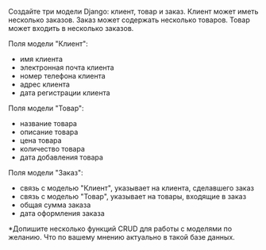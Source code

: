 Создайте три модели Django: клиент, товар и заказ. Клиент
может иметь несколько заказов. Заказ может содержать
несколько товаров. Товар может входить в несколько
заказов.

Поля модели "Клиент":
- имя клиента
- электронная почта клиента
- номер телефона клиента
- адрес клиента
- дата регистрации клиента

Поля модели "Товар":
- название товара
- описание товара
- цена товара
- количество товара
- дата добавления товара

Поля модели "Заказ":
- связь с моделью "Клиент", указывает на клиента,
сделавшего заказ
- связь с моделью "Товар", указывает на товары,
входящие в заказ
- общая сумма заказа
- дата оформления заказа

*Допишите несколько функций CRUD для работы с
моделями по желанию. Что по вашему мнению актуально в
такой базе данных.